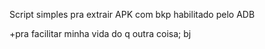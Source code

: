 Script simples pra extrair APK com bkp habilitado pelo ADB

+pra facilitar minha vida do q outra coisa; bj
